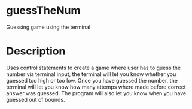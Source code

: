 # guessTheNum
Guessing game using the terminal

# Description
Uses control statements to create a game where user has to guess the number via terminal input, the terminal will let you know whether you guessed too high or too low.
Once you have guessed the number, the terminal will let you know how many attemps where made before correct answer was guessed. The program will also let you know when you
have guessed out of bounds. 
